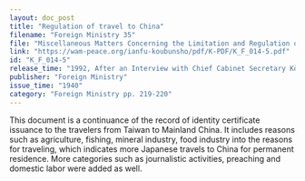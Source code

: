 ```yaml
---
layout: doc_post
title: "Regulation of travel to China"
filename: "Foreign Ministry 35"
file: "Miscellaneous Matters Concerning the Limitation and Regulation of Japanese Citizens Traveling to China at the Time of the Sino-Japanese Incident; Report of the Ministry of Colonial Affairs on the Regulation of Japanese Citizens Traveling to China (Vol. 2)"
link: "https://wam-peace.org/ianfu-koubunsho/pdf/K-PDF/K_F_014-5.pdf"
id: "K_F_014-5"
release_time: "1992, After an Interview with Chief Cabinet Secretary Kōno"
publisher: "Foreign Ministry"
issue_time: "1940"
category: "Foreign Ministry pp. 219-220"
---
```

This document is a continuance of the record of identity certificate issuance to the travelers from Taiwan to Mainland China. It includes reasons such as agriculture, fishing, mineral industry, food industry into the reasons for traveling, which indicates more Japanese travels to China for permanent residence. More categories such as journalistic activities, preaching and domestic labor were added as well.
